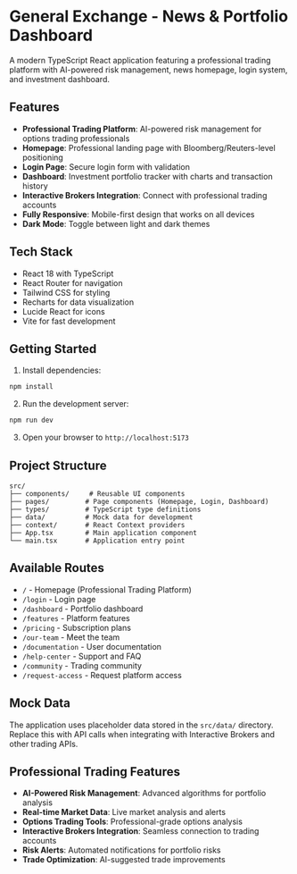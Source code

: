 # General Exchange - News & Portfolio Dashboard

A modern TypeScript React application featuring a professional trading platform with AI-powered risk management, news homepage, login system, and investment dashboard.

## Features

- **Professional Trading Platform**: AI-powered risk management for options trading professionals
- **Homepage**: Professional landing page with Bloomberg/Reuters-level positioning
- **Login Page**: Secure login form with validation
- **Dashboard**: Investment portfolio tracker with charts and transaction history
- **Interactive Brokers Integration**: Connect with professional trading accounts
- **Fully Responsive**: Mobile-first design that works on all devices
- **Dark Mode**: Toggle between light and dark themes

## Tech Stack

- React 18 with TypeScript
- React Router for navigation
- Tailwind CSS for styling
- Recharts for data visualization
- Lucide React for icons
- Vite for fast development

## Getting Started

1. Install dependencies:
```bash
npm install
```

2. Run the development server:
```bash
npm run dev
```

3. Open your browser to `http://localhost:5173`

## Project Structure

```
src/
├── components/     # Reusable UI components
├── pages/         # Page components (Homepage, Login, Dashboard)
├── types/         # TypeScript type definitions
├── data/          # Mock data for development
├── context/       # React Context providers
├── App.tsx        # Main application component
└── main.tsx       # Application entry point
```

## Available Routes

- `/` - Homepage (Professional Trading Platform)
- `/login` - Login page
- `/dashboard` - Portfolio dashboard
- `/features` - Platform features
- `/pricing` - Subscription plans
- `/our-team` - Meet the team
- `/documentation` - User documentation
- `/help-center` - Support and FAQ
- `/community` - Trading community
- `/request-access` - Request platform access

## Mock Data

The application uses placeholder data stored in the `src/data/` directory. Replace this with API calls when integrating with Interactive Brokers and other trading APIs.

## Professional Trading Features

- **AI-Powered Risk Management**: Advanced algorithms for portfolio analysis
- **Real-time Market Data**: Live market analysis and alerts
- **Options Trading Tools**: Professional-grade options analysis
- **Interactive Brokers Integration**: Seamless connection to trading accounts
- **Risk Alerts**: Automated notifications for portfolio risks
- **Trade Optimization**: AI-suggested trade improvements

